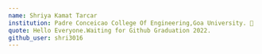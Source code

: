 ```yaml
---
name: Shriya Kamat Tarcar
institution: Padre Conceicao College Of Engineering,Goa University. 🚩 
quote: Hello Everyone.Waiting for Github Graduation 2022.
github_user: shri3016
---
```

